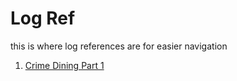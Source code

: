 # Log Ref
this is where log references are for easier navigation

1. [Crime Dining Part 1](https://github.com/Rats-United/HOME-update-log/blob/main/logs/group1/1_crime%20dining%20part%201.md)
